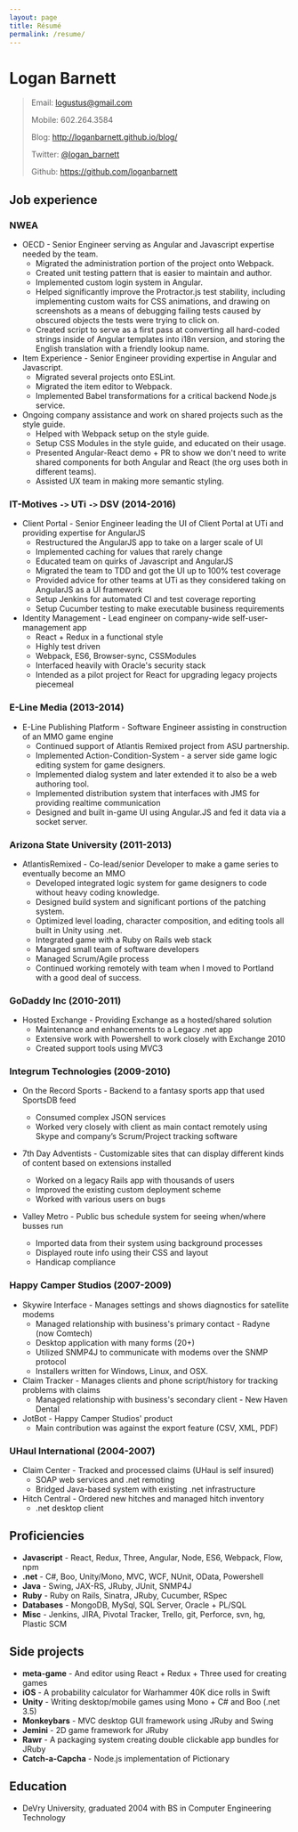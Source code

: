 ```yaml
---
layout: page
title: Résumé
permalink: /resume/
---
```


# Logan Barnett #

> Email: [logustus@gmail.com](mailto://logustus@gmail.com)
>
> Mobile: 602.264.3584
>
> Blog: http://loganbarnett.github.io/blog/
>
> Twitter: [@logan_barnett](https://twitter.com/logan_barnett)
>
> Github: https://github.com/loganbarnett



## Job experience ##

### NWEA ###
* OECD - Senior Engineer serving as Angular and Javascript expertise needed by
  the team.
  * Migrated the administration portion of the project onto Webpack.
  * Created unit testing pattern that is easier to maintain and author.
  * Implemented custom login system in Angular.
  * Helped significantly improve the Protractor.js test stability, including
    implementing custom waits for CSS animations, and drawing on screenshots as
    a means of debugging failing tests caused by obscured objects the tests were
    trying to click on.
  * Created script to serve as a first pass at converting all hard-coded strings
    inside of Angular templates into i18n version, and storing the English
    translation with a friendly lookup name.
* Item Experience - Senior Engineer providing expertise in Angular and
  Javascript.
  * Migrated several projects onto ESLint.
  * Migrated the item editor to Webpack.
  * Implemented Babel transformations for a critical backend Node.js service.
* Ongoing company assistance and work on shared projects such as the style
  guide.
  * Helped with Webpack setup on the style guide.
  * Setup CSS Modules in the style guide, and educated on their usage.
  * Presented Angular-React demo + PR to show we don't need to write shared
    components for both Angular and React (the org uses both in different
    teams).
  * Assisted UX team in making more semantic styling.

### IT-Motives `->` UTi `->` DSV (2014-2016) ###

* Client Portal - Senior Engineer leading the UI of Client Portal at UTi and
  providing expertise for AngularJS
  * Restructured the AngularJS app to take on a larger scale of UI
  * Implemented caching for values that rarely change
  * Educated team on quirks of Javascript and AngularJS
  * Migrated the team to TDD and got the UI up to 100% test coverage
  * Provided advice for other teams at UTi as they considered taking on
    AngularJS as a UI framework
  * Setup Jenkins for automated CI and test coverage reporting
  * Setup Cucumber testing to make executable business requirements
* Identity Management - Lead engineer on company-wide self-user-management app
  * React + Redux in a functional style
  * Highly test driven
  * Webpack, ES6, Browser-sync, CSSModules
  * Interfaced heavily with Oracle's security stack
  * Intended as a pilot project for React for upgrading legacy projects
    piecemeal

### E-Line Media (2013-2014) ###

* E-Line Publishing Platform - Software Engineer assisting in construction of an
  MMO game engine
  * Continued support of Atlantis Remixed project from ASU partnership.
  * Implemented Action-Condition-System - a server side game logic editing
    system for game designers.
  * Implemented dialog system and later extended it to also be a web authoring
    tool.
  * Implemented distribution system that interfaces with JMS for providing
    realtime communication
  * Designed and built in-game UI using Angular.JS and fed it data via a
    socket server.

### Arizona State University (2011-2013) ###

* AtlantisRemixed - Co-lead/senior Developer to make a game series to eventually
  become an MMO
  * Developed integrated logic system for game designers to code without heavy
    coding knowledge.
  * Designed build system and significant portions of the patching system.
  * Optimized level loading, character composition, and editing tools all built
    in Unity using .net.
  * Integrated game with a Ruby on Rails web stack
  * Managed small team of software developers
  * Managed Scrum/Agile process
  * Continued working remotely with team when I moved to Portland with a good
    deal of success.

### GoDaddy Inc (2010-2011) ###

* Hosted Exchange - Providing Exchange as a hosted/shared solution
  * Maintenance and enhancements to a Legacy .net app
  * Extensive work with Powershell to work closely with Exchange 2010
  * Created support tools using MVC3

### Integrum Technologies (2009-2010) ###

* On the Record Sports - Backend to a fantasy sports app that used SportsDB feed
  * Consumed complex JSON services
  * Worked very closely with client as main contact remotely using Skype and
    company’s Scrum/Project tracking software
* 7th Day Adventists - Customizable sites that can display different kinds of
    content based on extensions installed
  * Worked on a legacy Rails app with thousands of users
  * Improved the existing custom deployment scheme
  * Worked with various users on bugs

* Valley Metro - Public bus schedule system for seeing when/where busses run
  * Imported data from their system using background processes
  * Displayed route info using their CSS and layout
  * Handicap compliance

### Happy Camper Studios (2007-2009) ###

* Skywire Interface - Manages settings and shows diagnostics for satellite
  modems
  * Managed relationship with business's primary contact - Radyne (now Comtech)
  * Desktop application with many forms (20+)
  * Utilized SNMP4J to communicate with modems over the SNMP protocol
  * Installers written for Windows, Linux, and OSX.
* Claim Tracker - Manages clients and phone script/history for tracking problems
  with claims
  * Managed relationship with business's secondary client - New Haven Dental
* JotBot - Happy Camper Studios' product
  * Main contribution was against the export feature (CSV, XML, PDF)

### UHaul International (2004-2007) ###

* Claim Center - Tracked and processed claims (UHaul is self insured)
  * SOAP web services and .net remoting
  * Bridged Java-based system with existing .net infrastructure
* Hitch Central - Ordered new hitches and managed hitch inventory
  * .net desktop client

## Proficiencies ##
* **Javascript** - React, Redux, Three, Angular, Node, ES6, Webpack, Flow, npm
* **.net** - C#, Boo, Unity/Mono, MVC, WCF, NUnit, OData, Powershell
* **Java** - Swing, JAX-RS, JRuby, JUnit, SNMP4J
* **Ruby** - Ruby on Rails, Sinatra, JRuby, Cucumber, RSpec
* **Databases** - MongoDB, MySql, SQL Server, Oracle + PL/SQL
* **Misc** - Jenkins, JIRA, Pivotal Tracker, Trello, git, Perforce, svn, hg,
  Plastic SCM

## Side projects ##

* **meta-game** - And editor using React + Redux + Three used for creating games
* **iOS** - A probability calculator for Warhammer 40K dice rolls in Swift
* **Unity** - Writing desktop/mobile games using Mono + C# and Boo (.net 3.5)
* **Monkeybars** - MVC desktop GUI framework using JRuby and Swing
* **Jemini** - 2D game framework for JRuby
* **Rawr** - A packaging system creating double clickable app bundles for JRuby
* **Catch-a-Capcha** - Node.js implementation of Pictionary

## Education ##

* DeVry University, graduated 2004 with BS in Computer Engineering Technology

